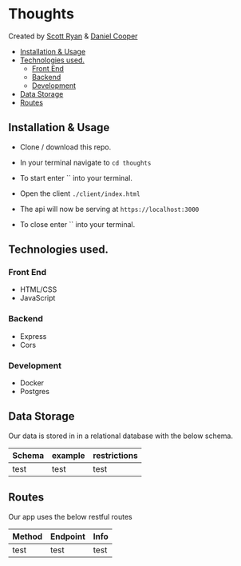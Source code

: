 # Thoughts

Created by [Scott Ryan](https://github.com/scott-a-code) & [Daniel Cooper](https://github.com/danjcooper)

  - [Installation & Usage](#installation--usage)
  - [Technologies used.](#technologies-used)
    - [Front End](#front-end)
    - [Backend](#backend)
    - [Development](#development)
  - [Data Storage](#data-storage)
  - [Routes](#routes)

## Installation & Usage

- Clone / download this repo.
- In your terminal navigate to `cd thoughts`
  
- To start enter `` into your terminal.
- Open the client `./client/index.html`
- The api will now be serving at `https://localhost:3000`
- To close enter `` into your terminal.

## Technologies used.

### Front End

- HTML/CSS
- JavaScript

### Backend

- Express
- Cors

### Development

- Docker
- Postgres

## Data Storage

Our data is stored in in a relational database with the below schema.

| Schema | example | restrictions |
| ------ | ------- | ------------ |
| test   | test    | test         |

## Routes

Our app uses the below restful routes

| Method | Endpoint | Info |
| ------ | -------- | ---- |
| test   | test     | test |

